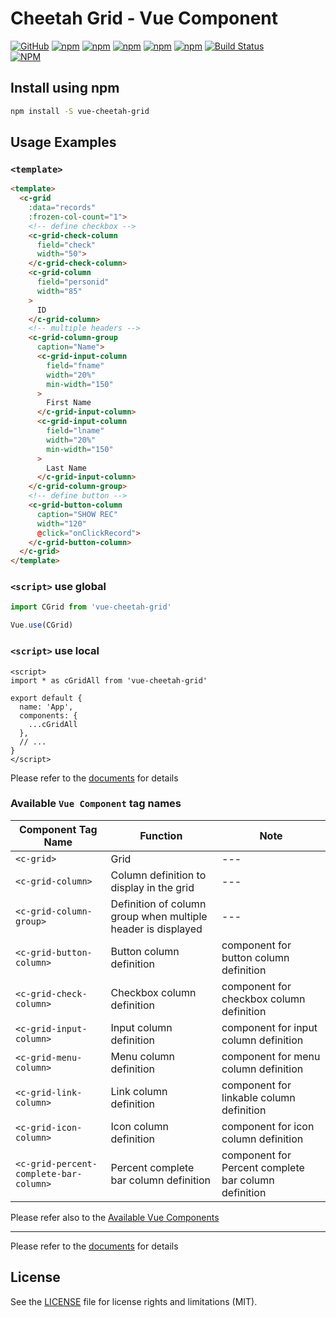 # Cheetah Grid - Vue Component

[![GitHub](https://img.shields.io/github/license/future-architect/cheetah-grid.svg)](https://github.com/future-architect/cheetah-grid)
[![npm](https://img.shields.io/npm/v/vue-cheetah-grid.svg)](https://www.npmjs.com/package/vue-cheetah-grid)
[![npm](https://img.shields.io/npm/dw/vue-cheetah-grid.svg)](http://www.npmtrends.com/vue-cheetah-grid)
[![npm](https://img.shields.io/npm/dm/vue-cheetah-grid.svg)](http://www.npmtrends.com/vue-cheetah-grid)
[![npm](https://img.shields.io/npm/dy/vue-cheetah-grid.svg)](http://www.npmtrends.com/vue-cheetah-grid)
[![npm](https://img.shields.io/npm/dt/vue-cheetah-grid.svg)](http://www.npmtrends.com/vue-cheetah-grid)
[![Build Status](https://travis-ci.org/future-architect/cheetah-grid.svg?branch=master)](https://travis-ci.org/future-architect/cheetah-grid)  
[![NPM](https://nodei.co/npm/vue-cheetah-grid.png?downloads=true&stars=true)](https://www.npmjs.com/package/vue-cheetah-grid)  

## Install using npm

```sh
npm install -S vue-cheetah-grid
```

## Usage Examples

### `<template>`

```html
<template>
  <c-grid
    :data="records"
    :frozen-col-count="1">
    <!-- define checkbox -->
    <c-grid-check-column
      field="check"
      width="50">
    </c-grid-check-column>
    <c-grid-column
      field="personid"
      width="85"
    >
      ID
    </c-grid-column>
    <!-- multiple headers -->
    <c-grid-column-group
      caption="Name">
      <c-grid-input-column
        field="fname"
        width="20%"
        min-width="150"
      >
        First Name
      </c-grid-input-column>
      <c-grid-input-column
        field="lname"
        width="20%"
        min-width="150"
      >
        Last Name
      </c-grid-input-column>
    </c-grid-column-group>
    <!-- define button -->
    <c-grid-button-column
      caption="SHOW REC"
      width="120"
      @click="onClickRecord">
    </c-grid-button-column>
  </c-grid>
</template>
```

### `<script>` use global

```js
import CGrid from 'vue-cheetah-grid'

Vue.use(CGrid)
```

### `<script>` use local

```vue
<script>
import * as cGridAll from 'vue-cheetah-grid'

export default {
  name: 'App',
  components: {
    ...cGridAll
  },
  // ...
}
</script>
```

Please refer to the [documents](https://future-architect.github.io/cheetah-grid/) for details

### Available `Vue Component` tag names

| Component Tag Name | Function | Note |
|----------|-----|---|
| `<c-grid>` | Grid | --- |
| `<c-grid-column>` | Column definition to display in the grid | --- |
| `<c-grid-column-group>` | Definition of column group when multiple header is displayed | --- |
| `<c-grid-button-column>` | Button column definition | component for button column definition |
| `<c-grid-check-column>` | Checkbox column definition | component for checkbox column definition |
| `<c-grid-input-column>` | Input column definition | component for input column definition |
| `<c-grid-menu-column>` | Menu column definition | component for menu column definition |
| `<c-grid-link-column>` | Link column definition | component for linkable column definition |
| `<c-grid-icon-column>` | Icon column definition | component for icon column definition |
| `<c-grid-percent-complete-bar-column>` | Percent complete bar column definition | component for Percent complete bar column definition |

Please refer also to the [Available Vue Components](https://future-architect.github.io/cheetah-grid/documents/api/vue/components/)

---

Please refer to the [documents](https://future-architect.github.io/cheetah-grid/) for details

## License

See the [LICENSE](LICENSE) file for license rights and limitations (MIT).